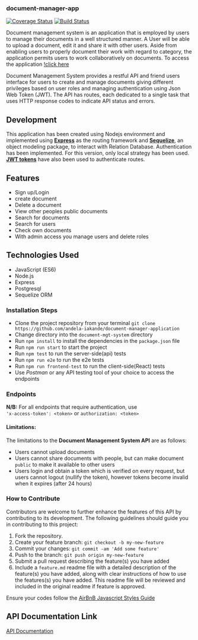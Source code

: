 
### document-manager-app

[![Coverage Status](https://coveralls.io/repos/github/andela-iakande/document-manager-application/badge.svg?branch=development)](https://coveralls.io/github/andela-iakande/document-manager-application?branch=development)
[![Build Status](https://travis-ci.org/andela-iakande/document-manager-application.svg?branch=development)](https://travis-ci.org/andela-iakande/document-manager-application)

Document management system is an application that is employed by users to manage their documents in a well structured manner. A User will be able to upload a document, edit it and share it with other users. Aside from enabling users to properly document their work with regard to category, the application permits users to work collaboratively on documents.
To access the application [!click here](https://smartdocx.herokuapp.com/)

Document Management System provides a restful API and friend users interface for users to create and manage documents giving different privileges based on user roles and managing authentication using Json Web Token (JWT). The API has routes, each dedicated to a single task that uses HTTP response codes to indicate API status and errors.


Development
-----------
This application has been created using Nodejs environment and implemented using [**Express**](http://expressjs.com/) as the routing framework and [**Sequelize**](), an object modeling package, to interact with Relation Database. Authentication has been implemented. For this version, only local strategy has been used. [**JWT tokens**](https://jwt.io/) have also been used to authenticate routes.

Features
-----------
- Sign up/Login
- create document
- Delete a document
- View other peoples public documents
- Search for documents 
- Search for users
- Check own documents
- With admin access you manage users and delete roles

## Technologies Used
- JavaScript (ES6)
- Node.js
- Express
- Postgresql
- Sequelize ORM  

### **Installation Steps**
* Clone the project repository from your terminal `git clone https://github.com/andela-iakande/document-manager-application`
* Change directory into the `document-mgt-system` directory
* Run `npm install` to install the dependencies in the `package.json` file
* Run `npm run start` to start the project
* Run `npm test` to run the server-side(api) tests
* Run `npm run e2e` to run the e2e tests
* Run `npm run frontend-test` to run the client-side(React) tests
* Use *Postman* or any API testing tool of your choice to access the endpoints

### **Endpoints**
**N/B:** For all endpoints that require authentication, use \
`'x-access-token': <token>` or `authorization: <token>`

#### Limitations:
The limitations to the **Document Management System API** are as follows:
* Users cannot upload documents
* Users cannot share documents with people, but can make document `public` to make it available to other users
* Users login and obtain a token which is verified on every request, but users cannot logout (nullify the token), however tokens become invalid when it expires (after 24 hours)

### How to Contribute
Contributors are welcome to further enhance the features of this API by contributing to its development. The following guidelines should guide you in contributing to this project:

1. Fork the repository.
2. Create your feature branch: `git checkout -b my-new-feature`
3. Commit your changes: `git commit -am 'Add some feature'`
4. Push to the branch: `git push origin my-new-feature`
5. Submit a pull request describing the feature(s) you have added
6. Include a `feature.md` readme file with a detailed description of the feature(s) you have added, along with clear instructions of how to use the features(s) you have added. This readme file will be reviewed and included in the original readme if feature is approved.

Ensure your codes follow the [AirBnB Javascript Styles Guide](https://github.com/airbnb/javascript)



## API Documentation Link
[API Documentation](https://github.com/andela-iakande/document-manager-application.)

